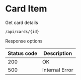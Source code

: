 Card Item
===================

Get card details

```shell title="Method <span class='color-method'>GET</span>"
/api/cards/{id}
```

Response options

| Status code                          | Description    |
|--------------------------------------|----------------|
| <span class='color-200'>200</span>   | OK             |
| <span class='color-error'>500</span> | Internal Error |